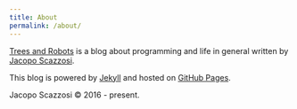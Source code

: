 ```yaml
---
title: About
permalink: /about/
---
```


<p class="lead"><a href="{{ site.baseurl | prepend:site.url }}">Trees and Robots</a> is a blog about 
programming and life in general written by 
<a href="https://jacoscaz.com">Jacopo Scazzosi</a>.</p>

This blog is powered by [Jekyll](https://jekyllrb.com) and hosted on [GitHub Pages](https://pages.github.com).

Jacopo Scazzosi &copy; 2016 - present.



